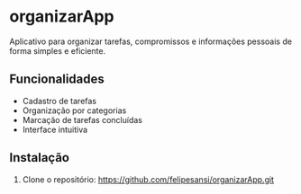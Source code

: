 # organizarApp

Aplicativo para organizar tarefas, compromissos e informações pessoais de forma simples e eficiente.

## Funcionalidades

- Cadastro de tarefas
- Organização por categorias
- Marcação de tarefas concluídas
- Interface intuitiva

## Instalação

1. Clone o repositório: https://github.com/felipesansi/organizarApp.git